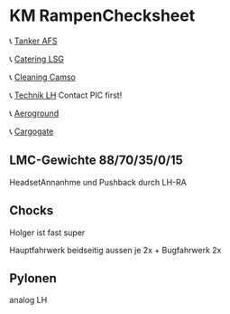 # KM RampenChecksheet

📞 [Tanker AFS](tel://095141307)

📞 [Catering LSG](tel://08001507090)

📞 [Cleaning Camso](tel://08001507090)

📞 [Technik LH](tel://08001507090) Contact PIC first!

📞 [Aeroground](tel://08001507090) 

📞 [Cargogate](tel://08001507090) 

## LMC-Gewichte 88/70/35/0/15

HeadsetAnnanhme und Pushback durch LH-RA

## Chocks

Holger ist fast super

Hauptfahrwerk beidseitig aussen je 2x + Bugfahrwerk 2x

## Pylonen

analog LH
